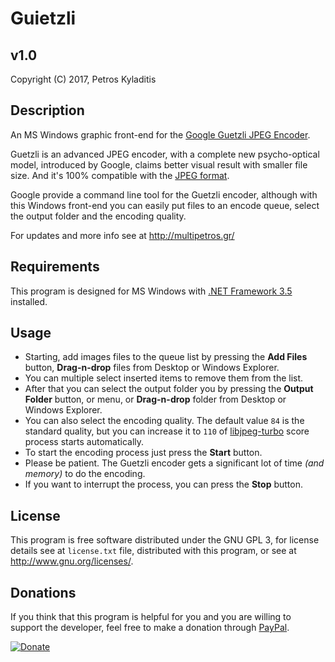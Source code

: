 # Guietzli
## v1.0
Copyright (C) 2017, Petros Kyladitis  

## Description
An MS Windows graphic front-end for the [Google Guetzli JPEG Encoder](https://github.com/google/guetzli).  
  
Guetzli is an advanced JPEG encoder, with a complete new psycho-optical model, introduced by Google, claims better visual result with smaller file size. And it's 100% compatible with the [JPEG format](https://jpeg.org/jpeg/).  
  
Google provide a command line tool for the Guetzli encoder, although with this Windows front-end you can easily put files to an encode queue, select the output folder and the encoding quality.  
  
For updates and more info see at <http://multipetros.gr/>  

## Requirements
This program is designed for MS Windows with [.NET Framework 3.5](http://www.microsoft.com/el-gr/download/details.aspx?id=22) installed.

## Usage
- Starting, add images files to the queue list by pressing the __Add Files__ button, __Drag-n-drop__ files from Desktop or Windows Explorer.
- You can multiple select inserted items to remove them from the list.
- After that you can select the output folder you by pressing the __Output Folder__ button, or menu, or __Drag-n-drop__ folder from Desktop or Windows Explorer.
- You can also select the encoding quality. The default value `84` is the standard quality, but you can increase it to `110` of [libjpeg-turbo](http://libjpeg-turbo.virtualgl.org/) score process starts automatically.
- To start the encoding process just press the __Start__ button.
- Please be patient. The Guetzli encoder gets a significant lot of time _(and memory)_ to do the encoding.
- If you want to interrupt the process, you can press the __Stop__ button.

## License
This program is free software distributed under the GNU GPL 3, for license details see at `license.txt` file, distributed with this program, or see at <http://www.gnu.org/licenses/>.  

## Donations
If you think that this program is helpful for you and you are willing to support the developer, feel free to  make a donation through [PayPal](https://www.paypal.me/PKyladitis).  

[![Donate](https://img.shields.io/badge/Donate-PayPal-green.svg)](https://www.paypal.me/PKyladitis)


